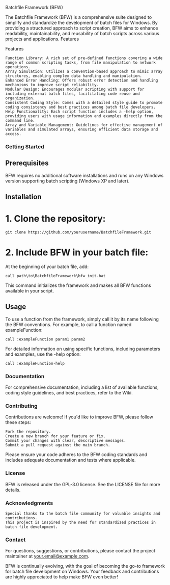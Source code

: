 Batchfile Framework (BFW)

The Batchfile Framework (BFW) is a comprehensive suite designed to simplify and standardize the development of batch files for Windows. By providing a structured approach to script creation, BFW aims to enhance readability, maintainability, and reusability of batch scripts across various projects and applications.
Features

Features

    Function Library: A rich set of pre-defined functions covering a wide range of common scripting tasks, from file manipulation to network operations.
    Array Simulation: Utilizes a convention-based approach to mimic array structures, enabling complex data handling and manipulation.
    Enhanced Error Handling: Offers robust error detection and handling mechanisms to improve script reliability.
    Modular Design: Encourages modular scripting with support for including external batch files, facilitating code reuse and organization.
    Consistent Coding Style: Comes with a detailed style guide to promote coding consistency and best practices among batch file developers.
    Help Functionality: Each script function includes a -help option, providing users with usage information and examples directly from the command line.
    Array and Variable Management: Guidelines for effective management of variables and simulated arrays, ensuring efficient data storage and access.

### Getting Started

## Prerequisites

BFW requires no additional software installations and runs on any Windows version supporting batch scripting (Windows XP and later).

## Installation

# 1. Clone the repository:

    git clone https://github.com/yourusername/BatchfileFramework.git

# 2. Include BFW in your batch file:

At the beginning of your batch file, add:

    call path\to\BatchfileFramework\bfw_init.bat

This command initializes the framework and makes all BFW functions available in your script.

## Usage

To use a function from the framework, simply call it by its name following the BFW conventions. For example, to call a function named exampleFunction:

    call :exampleFunction param1 param2

For detailed information on using specific functions, including parameters and examples, use the -help option:

    call :exampleFunction-help

### Documentation

For comprehensive documentation, including a list of available functions, coding style guidelines, and best practices, refer to the Wiki.

### Contributing

Contributions are welcome! If you'd like to improve BFW, please follow these steps:

    Fork the repository.
    Create a new branch for your feature or fix.
    Commit your changes with clear, descriptive messages.
    Submit a pull request against the main branch.

Please ensure your code adheres to the BFW coding standards and includes adequate documentation and tests where applicable.

### License

BFW is released under the GPL-3.0 license. See the LICENSE file for more details.

### Acknowledgments

    Special thanks to the batch file community for valuable insights and contributions.
    This project is inspired by the need for standardized practices in batch file development.

### Contact

For questions, suggestions, or contributions, please contact the project maintainer at your.email@example.com.

BFW is continually evolving, with the goal of becoming the go-to framework for batch file development on Windows. Your feedback and contributions are highly appreciated to help make BFW even better!
